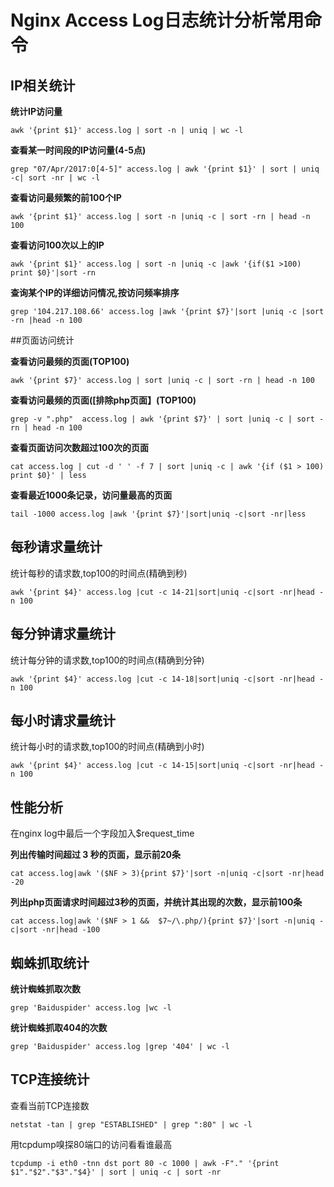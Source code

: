 # Nginx Access Log日志统计分析常用命令

## IP相关统计

**统计IP访问量**
```
awk '{print $1}' access.log | sort -n | uniq | wc -l
```

**查看某一时间段的IP访问量(4-5点)**
```
grep "07/Apr/2017:0[4-5]" access.log | awk '{print $1}' | sort | uniq -c| sort -nr | wc -l   
```

**查看访问最频繁的前100个IP**
```
awk '{print $1}' access.log | sort -n |uniq -c | sort -rn | head -n 100
```

**查看访问100次以上的IP**
```
awk '{print $1}' access.log | sort -n |uniq -c |awk '{if($1 >100) print $0}'|sort -rn
```

**查询某个IP的详细访问情况,按访问频率排序**
```
grep '104.217.108.66' access.log |awk '{print $7}'|sort |uniq -c |sort -rn |head -n 100   
```


##页面访问统计

**查看访问最频的页面(TOP100)**
```
awk '{print $7}' access.log | sort |uniq -c | sort -rn | head -n 100
```

**查看访问最频的页面([排除php页面】(TOP100)**
```
grep -v ".php"  access.log | awk '{print $7}' | sort |uniq -c | sort -rn | head -n 100          
```

**查看页面访问次数超过100次的页面**
```
cat access.log | cut -d ' ' -f 7 | sort |uniq -c | awk '{if ($1 > 100) print $0}' | less
```

**查看最近1000条记录，访问量最高的页面**
```
tail -1000 access.log |awk '{print $7}'|sort|uniq -c|sort -nr|less
```


## 每秒请求量统计
统计每秒的请求数,top100的时间点(精确到秒)
```
awk '{print $4}' access.log |cut -c 14-21|sort|uniq -c|sort -nr|head -n 100
```

## 每分钟请求量统计
统计每分钟的请求数,top100的时间点(精确到分钟)
```
awk '{print $4}' access.log |cut -c 14-18|sort|uniq -c|sort -nr|head -n 100
```

## 每小时请求量统计
统计每小时的请求数,top100的时间点(精确到小时)
```
awk '{print $4}' access.log |cut -c 14-15|sort|uniq -c|sort -nr|head -n 100
```

## 性能分析

在nginx log中最后一个字段加入$request_time

**列出传输时间超过 3 秒的页面，显示前20条**
```
cat access.log|awk '($NF > 3){print $7}'|sort -n|uniq -c|sort -nr|head -20
```

**列出php页面请求时间超过3秒的页面，并统计其出现的次数，显示前100条**
```
cat access.log|awk '($NF > 1 &&  $7~/\.php/){print $7}'|sort -n|uniq -c|sort -nr|head -100
```


## 蜘蛛抓取统计

**统计蜘蛛抓取次数**
```
grep 'Baiduspider' access.log |wc -l
```

**统计蜘蛛抓取404的次数**
```
grep 'Baiduspider' access.log |grep '404' | wc -l
```

## TCP连接统计

查看当前TCP连接数
```
netstat -tan | grep "ESTABLISHED" | grep ":80" | wc -l
```

用tcpdump嗅探80端口的访问看看谁最高
```
tcpdump -i eth0 -tnn dst port 80 -c 1000 | awk -F"." '{print $1"."$2"."$3"."$4}' | sort | uniq -c | sort -nr
```
